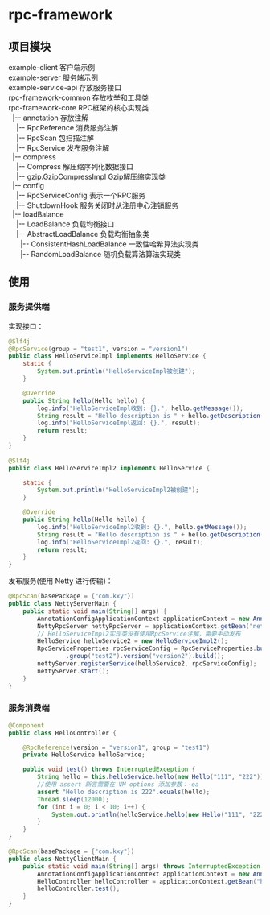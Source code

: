 # rpc-framework
## 项目模块
example-client 客户端示例  
example-server 服务端示例  
example-service-api 存放服务接口  
rpc-framework-common 存放枚举和工具类  
rpc-framework-core RPC框架的核心实现类  
&nbsp;&nbsp;|-- annotation 存放注解  
&nbsp;&nbsp;&nbsp;&nbsp;|-- RpcReference 消费服务注解  
&nbsp;&nbsp;&nbsp;&nbsp;|-- RpcScan 包扫描注解  
&nbsp;&nbsp;&nbsp;&nbsp;|-- RpcService 发布服务注解  
&nbsp;&nbsp;|-- compress  
&nbsp;&nbsp;&nbsp;&nbsp;|-- Compress 解压缩序列化数据接口  
&nbsp;&nbsp;&nbsp;&nbsp;|-- gzip.GzipCompressImpl Gzip解压缩实现类  
&nbsp;&nbsp;|-- config  
&nbsp;&nbsp;&nbsp;&nbsp;|-- RpcServiceConfig 表示一个RPC服务  
&nbsp;&nbsp;&nbsp;&nbsp;|-- ShutdownHook 服务关闭时从注册中心注销服务  
&nbsp;&nbsp;|-- loadBalance  
&nbsp;&nbsp;&nbsp;&nbsp;|-- LoadBalance 负载均衡接口  
&nbsp;&nbsp;&nbsp;&nbsp;|-- AbstractLoadBalance 负载均衡抽象类  
&nbsp;&nbsp;&nbsp;&nbsp;&nbsp;&nbsp;|-- ConsistentHashLoadBalance 一致性哈希算法实现类  
&nbsp;&nbsp;&nbsp;&nbsp;&nbsp;&nbsp;|-- RandomLoadBalance 随机负载算法算法实现类  




## 使用

### 服务提供端

实现接口：

```java
@Slf4j
@RpcService(group = "test1", version = "version1")
public class HelloServiceImpl implements HelloService {
    static {
        System.out.println("HelloServiceImpl被创建");
    }

    @Override
    public String hello(Hello hello) {
        log.info("HelloServiceImpl收到: {}.", hello.getMessage());
        String result = "Hello description is " + hello.getDescription();
        log.info("HelloServiceImpl返回: {}.", result);
        return result;
    }
}
	
@Slf4j
public class HelloServiceImpl2 implements HelloService {

    static {
        System.out.println("HelloServiceImpl2被创建");
    }

    @Override
    public String hello(Hello hello) {
        log.info("HelloServiceImpl2收到: {}.", hello.getMessage());
        String result = "Hello description is " + hello.getDescription();
        log.info("HelloServiceImpl2返回: {}.", result);
        return result;
    }
}
```

发布服务(使用 Netty 进行传输)：

```java
@RpcScan(basePackage = {"com.kxy"})
public class NettyServerMain {
    public static void main(String[] args) {
        AnnotationConfigApplicationContext applicationContext = new AnnotationConfigApplicationContext(NettyServerMain.class);
        NettyRpcServer nettyRpcServer = applicationContext.getBean("nettyRpcServer", NettyRpcServer.class);
        // HelloServiceImpl2实现类没有使用RpcService注解，需要手动发布
        HelloService helloService2 = new HelloServiceImpl2();
        RpcServiceProperties rpcServiceConfig = RpcServiceProperties.builder()
                .group("test2").version("version2").build();
        nettyServer.registerService(helloService2, rpcServiceConfig);
        nettyServer.start();
    }
}
```

### 服务消费端

```java
@Component
public class HelloController {

    @RpcReference(version = "version1", group = "test1")
    private HelloService helloService;

    public void test() throws InterruptedException {
        String hello = this.helloService.hello(new Hello("111", "222"));
        //使用 assert 断言需要在 VM options 添加参数：-ea
        assert "Hello description is 222".equals(hello);
        Thread.sleep(12000);
        for (int i = 0; i < 10; i++) {
            System.out.println(helloService.hello(new Hello("111", "222")));
        }
    }
}
```

```java
@RpcScan(basePackage = {"com.kxy"})
public class NettyClientMain {
    public static void main(String[] args) throws InterruptedException {
        AnnotationConfigApplicationContext applicationContext = new AnnotationConfigApplicationContext(NettyClientMain.class);
        HelloController helloController = applicationContext.getBean("helloController", HelloController.class);
        helloController.test();
    }
}
```  

